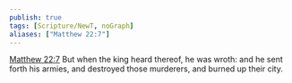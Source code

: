 ```yaml
---
publish: true
tags: [Scripture/NewT, noGraph]
aliases: ["Matthew 22:7"]
---
```

[Matthew 22:7](https://churchofjesuschrist.org/study/scriptures/nt/matt/22?lang=eng&id=p7#p7) But when the king heard thereof, he was wroth: and he sent forth his armies, and destroyed those murderers, and burned up their city.
